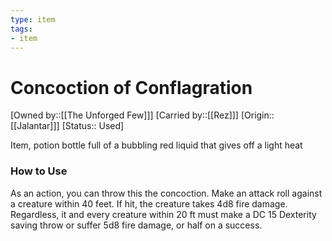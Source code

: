 ```yaml
---
type: item
tags:
- item
---
```


#  Concoction of Conflagration

[Owned by::[[The Unforged Few]]]
[Carried by::[[Rez]]]
[Origin:: [[Jalantar]]]
[Status:: Used]

Item, potion bottle full of a bubbling red liquid that gives off a light heat

### How to Use
As an action, you can throw this the concoction. Make an attack roll against a creature within 40 feet. If hit, the creature takes 4d8 fire damage. Regardless, it and every creature within 20 ft must make a DC 15 Dexterity saving throw or suffer 5d8 fire damage, or half on a success.